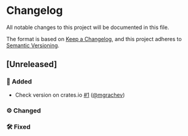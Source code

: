 # Changelog
All notable changes to this project will be documented in this file.

The format is based on [Keep a Changelog](https://keepachangelog.com/en/1.0.0),
and this project adheres to [Semantic Versioning](https://semver.org/spec/v2.0.0.html).

## [Unreleased]
### 🚀 Added
- Check version on crates.io [#1](https://github.com/mgrachev/update-informer/pull/1) ([@mgrachev](https://github.com/mgrachev))

### ⚙️ Changed

### 🛠 Fixed
